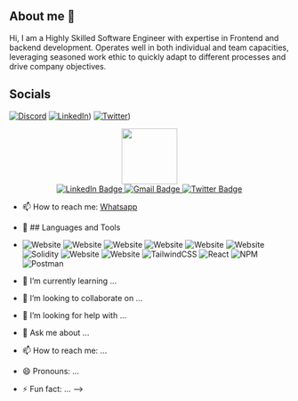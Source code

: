 ## About me 👋
Hi, I am a Highly Skilled Software Engineer with expertise in Frontend and backend development. Operates well in
both individual and team capacities, leveraging seasoned work ethic to quickly adapt to different
processes and drive company objectives.

## Socials
[![Discord](https://img.shields.io/badge/Discord-%237289DA.svg?logo=discord&logoColor=white)](https://discord.gg/_akoladeoluwafemi) [![LinkedIn](https://img.shields.io/badge/LinkedIn-%230077B5.svg?logo=linkedin&logoColor=white)](https://www.linkedin.com/in/adeyemi-femi/)) [![Twitter](https://img.shields.io/badge/Twitter-%231DA1F2.svg?logo=Twitter&logoColor=white)](https://twitter.com/Fem_webDev)) 

<div id="header" align="center">
  <img src="https://media.giphy.com/media/M9gbBd9nbDrOTu1Mqx/giphy.gif" width="100"/>

  <div id="badges">
    <a href="https://www.linkedin.com/in/adeyemi-femi">
      <img src="https://img.shields.io/badge/LinkedIn-blue?style=for-the-badge&logo=linkedin&logoColor=white" alt="LinkedIn Badge"/>
    </a>
    <a href="https://www.linkedin.com/in/adeyemi-femi">
      <img src="https://img.shields.io/badge/Email-red?style=for-the-badge&logo=gmail&logoColor=white" alt="Gmail Badge"/>
    </a>
    <a href="https://twitter.com/Fem_webDev">
      <img src="https://img.shields.io/badge/Twitter-blue?style=for-the-badge&logo=twitter&logoColor=white" alt="Twitter Badge"/>
    </a>
  </div>
</div>

- :mailbox: How to reach me: [Whatsapp](+2348149118596)

- 🔭 ## Languages and Tools
- ![Website](https://img.shields.io/badge/Node.js-339933?style=for-the-badge&logo=node.js&logoColor=white)
![Website](https://img.shields.io/badge/TypeScript-007ACC?style=for-the-badge&logo=typescript&logoColor=white)
![Website](https://img.shields.io/badge/JavaScript-F7DF1E?style=for-the-badge&logo=javascript&logoColor=white)
![Website](https://img.shields.io/badge/Express.js-000000?style=for-the-badge&logo=express&logoColor=white)
![Website](https://img.shields.io/badge/PostgreSQL-336791?style=for-the-badge&logo=postgresql&logoColor=white)
![Website](https://img.shields.io/badge/MongoDB-4EA94B?style=for-the-badge&logo=mongodb&logoColor=white)
![Solidity](https://img.shields.io/badge/Solidity-%23363636.svg?style=plastic&logo=solidity&logoColor=white) 
![Website](https://img.shields.io/badge/Amazon%20AWS-232F3E?style=for-the-badge&logo=amazon-aws&logoColor=white)
![Website](https://img.shields.io/badge/REST%20API-FF5733?style=for-the-badge)
![TailwindCSS](https://img.shields.io/badge/tailwindcss-%2338B2AC.svg?style=plastic&logo=tailwind-css&logoColor=white)
![React](https://img.shields.io/badge/react-%2320232a.svg?style=plastic&logo=react&logoColor=%2361DAFB)
![NPM](https://img.shields.io/badge/NPM-%23000000.svg?style=plastic&logo=npm&logoColor=white)
![Postman](https://img.shields.io/badge/Postman-FF6C37?style=plastic&logo=postman&logoColor=white)
- 🌱 I’m currently learning ...
- 👯 I’m looking to collaborate on ...
- 🤔 I’m looking for help with ...
- 💬 Ask me about ...
- 📫 How to reach me: ...
- 😄 Pronouns: ...
- ⚡ Fun fact: ...
-->
